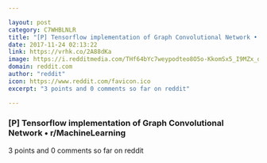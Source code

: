 ```yaml
---

layout: post
category: C7WHBLNLR
title: "[P] Tensorflow implementation of Graph Convolutional Network • r/MachineLearning"
date: 2017-11-24 02:13:22
link: https://vrhk.co/2A88dKa
image: https://i.redditmedia.com/THf64bYc7weypodteo8O5o-KkomSx5_I9MZx_qvxta0.jpg?w=320&s=33c3583468e54245f499e4d0f13fc5d9
domain: reddit.com
author: "reddit"
icon: https://www.reddit.com/favicon.ico
excerpt: "3 points and 0 comments so far on reddit"

---
```


### [P] Tensorflow implementation of Graph Convolutional Network • r/MachineLearning

3 points and 0 comments so far on reddit